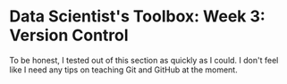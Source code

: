 # Data Scientist's Toolbox: Week 3: Version Control

To be honest, I tested out of this section as quickly as I could. I don't feel like I need any tips on teaching Git and GitHub at the moment.
